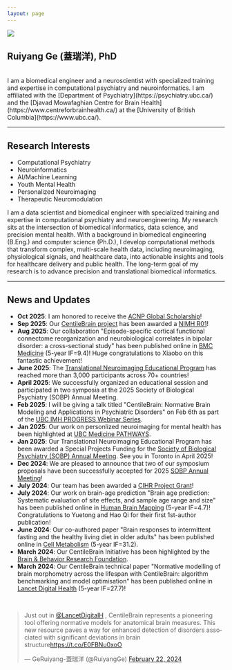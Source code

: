 ```yaml
---
layout: page
---
```


<img src="https://ruiyangge.github.io/ruiyangge.jpg" class="floatpic">

## Ruiyang Ge (蓋瑞洋), PhD
<br>
I am a biomedical engineer and a neuroscientist with specialized training and expertise in computational psychiatry and neuroinformatics. I am affiliated with the [Department of Psychiatry](https://psychiatry.ubc.ca/) and the [Djavad Mowafaghian Centre for Brain Health](https://www.centreforbrainhealth.ca/) at the [University of British Columbia](https://www.ubc.ca/).
<br>

---

## Research Interests
- Computational Psychiatry
- Neuroinformatics
- AI/Machine Learning
- Youth Mental Health
- Personalized Neuroimaging
- Therapeutic Neuromodulation

I am a data scientist and biomedical engineer with specialized training and expertise in computational psychiatry and neuroengineering. My research sits at the intersection of biomedical informatics, data science, and precision mental health. With a background in biomedical engineering (B.Eng.) and computer science (Ph.D.), I develop computational methods that transform complex, multi-scale health data, including neuroimaging, physiological signals, and healthcare data, into actionable insights and tools for healthcare delivery and public health. The long-term goal of my research is to advance precision and translational biomedical informatics.


---

## News and Updates
- **Oct 2025**: I am honored to receive the [ACNP Global Scholarship](https://acnp.org/annual-meeting/global-scholarship/)!
- **Sep 2025**: Our [CentileBrain project](https://centilebrain.org/) has been awarded a [NIMH R01](https://taggs.hhs.gov/Detail/AwardDetail?arg_AwardNum=R01MH134962&arg_ProgOfficeCode=134)! 
- **Aug 2025**: Our collaboration "Episode-specific cortical functional connectome reorganization and neurobiological correlates in bipolar disorder: a cross-sectional study" has been published online in [BMC Medicine](https://link.springer.com/article/10.1186/s12916-025-04277-7) (5-year IF=9.4)! Huge congratulations to Xiaobo on this fantastic achievement!
- **June 2025**: The [Translational Neuroimaging Educational Program](https://www.translational-neuro.org/) has reached more than 3,000 participants across 70+ countries! 
- **April 2025**: We successfully organized an educational session and participated in two symposia at the 2025 Society of Biological Psychiatry (SOBP) Annual Meeting.
- **Feb 2025**: I will be giving a talk titled "CentileBrain: Normative Brain Modeling and Applications in Psychiatric Disorders" on Feb 6th as part of the [UBC IMH PROGRESS Webinar Series](https://psychiatry.ubc.ca/centilebrain-normative-brain-modeling-and-applications-in-psychiatric-disorders/).
- **Jan 2025**: Our work on personlized neuroimaging for mental health has been highlighted at [UBC Medicine PATHWAYS](https://pathwaysmagazine.med.ubc.ca/snapshots/personalized-solutions-for-youth-mental-health).
- **Jan 2025**: Our Translational Neuroimaging Educational Program has been awarded a Special Projects Funding for the [Society of Biological Psychiatry (SOBP) Annual Meeting](https://sobp.org/2025-sobp-annual-meeting/). See you in Toronto in April 2025!
- **Dec 2024**: We are pleased to announce that two of our symposium proposals have been successfully accepted for 2025 [SOBP Annual Meeting](https://sobp.org/2025-sobp-annual-meeting/)!
- **July 2024**: Our team has been awarded a [CIHR Project Grant](https://webapps.cihr-irsc.gc.ca/decisions/p/project_details.html?applId=501144&lang=en)!
- **July 2024**: Our work on brain-age prediction "Brain age prediction: Systematic evaluation of site effects, and sample age range and size" has been published online in [Human Brain Mapping](https://onlinelibrary.wiley.com/doi/full/10.1002/hbm.26768) (5-year IF=4.7)! Congratulations to Yuetong and Hao Qi for their first 1st-author publication!
- **June 2024**: Our co-authored paper "Brain responses to intermittent fasting and the healthy living diet in older adults" has been published online in [Cell Metabolism](https://www.cell.com/cell-metabolism/fulltext/S1550-4131(24)00225-0) (5-year IF=31.2).
- **March 2024**: Our CentileBrain Initiative has been highlighted by the [Brain & Behavior Research Foundation](https://bbrfoundation.org/content/imaging-based-normative-model-healthy-brain-promises-significantly-advance-mental-illness).
- **March 2024**: Our CentileBrain technical paper "Normative modelling of brain morphometry across the lifespan with CentileBrain: algorithm benchmarking and model optimisation" has been published online in [Lancet Digital Health](https://www.thelancet.com/journals/landig/article/PIIS2589-7500(23)00250-9/fulltext?goal=0_fb7d503c0e-6575838914-162581909) (5-year IF=27.7)!



<br>
<blockquote class="twitter-tweet"><p lang="en" dir="ltr">Just out in <a href="https://twitter.com/LancetDigitalH?ref_src=twsrc%5Etfw">@LancetDigitalH</a> , CentileBrain represents a pioneering tool offering normative models for anatomical brain measures. This new resource paves a way for enhanced detection of disorders associated with significant deviations in brain structure<a href="https://t.co/E0FBNu0xoO">https://t.co/E0FBNu0xoO</a></p>&mdash; GeRuiyang-蓋瑞洋 (@RuiyangGe) <a href="https://twitter.com/RuiyangGe/status/1760781807799378253?ref_src=twsrc%5Etfw">February 22, 2024</a></blockquote> <script async src="https://platform.twitter.com/widgets.js" charset="utf-8"></script>

<br>
<div id="map-container" style="width: 30%; height: 0; padding-bottom: 56%; justify-content: center; position: relative;">
<script type='text/javascript' id='mapmyvisitors' src='https://mapmyvisitors.com/map.js?cl=b4f4dc&w=600&t=t&d=Iq16MNdcJ8wWlM01KA6krWGFhnd905lzoJ2F68uZa-Q&co=2d78ad&cmo=3acc3a&cmn=ff5353&ct=ffffff'></script>
</div>

<br>
